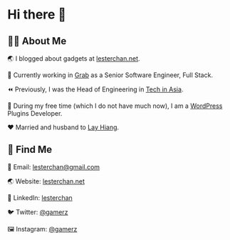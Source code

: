 # Hi there 👋

## 👨‍💻 About Me
🌏 I blogged about gadgets at [lesterchan.net](https://lesterchan.net).

🥞 Currently working in [Grab](https://grab.com) as a Senior Software Engineer, Full Stack.

⏪ Previously, I was the Head of Engineering in [Tech in Asia](https://www.techinasia.com).

🔌 During my free time (which I do not have much now), I am a [WordPress](https://wordpress.org)  Plugins Developer.

❤️ Married and husband to [Lay Hiang](https://github.com/layhiang).

## 🔎 Find Me
📧 Email: lesterchan@gmail.com

🌏 Website: [lesterchan.net](https://lesterchan.net)

💼 LinkedIn: [lesterchan](https://www.linkedin.com/in/lesterchan)

🐦 Twitter: [@gamerz](https://twitter.com/gamerz)

🖼 Instagram: [@gamerz](https://instagram.com/gamerz)
